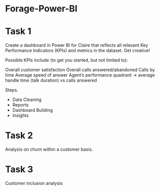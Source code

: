 # Forage-Power-BI

# Task 1

Create a dashboard in Power BI for Claire that reflects all relevant Key Performance Indicators (KPIs) and metrics in the dataset. Get creative! 

Possible KPIs include (to get you started, but not limited to):

Overall customer satisfaction
Overall calls answered/abandoned
Calls by time
Average speed of answer
Agent’s performance quadrant -> average handle time (talk duration) vs calls answered

Steps.
- Data Cleaning
- Reports
- Dashboard Building
- Insights

# Task 2

Analysis on churn within a customer basis.

# Task 3

Customer inclusion analysis

